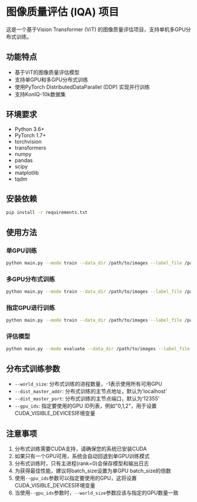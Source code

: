 # 图像质量评估 (IQA) 项目

这是一个基于Vision Transformer (ViT) 的图像质量评估项目，支持单机多GPU分布式训练。

## 功能特点

- 基于ViT的图像质量评估模型
- 支持单GPU和多GPU分布式训练
- 使用PyTorch DistributedDataParallel (DDP) 实现并行训练
- 支持KonIQ-10k数据集

## 环境要求

- Python 3.6+
- PyTorch 1.7+
- torchvision
- transformers
- numpy
- pandas
- scipy
- matplotlib
- tqdm

## 安装依赖

```bash
pip install -r requirements.txt
```

## 使用方法

### 单GPU训练

```bash
python main.py --mode train --data_dir /path/to/images --label_file /path/to/labels.txt
```

### 多GPU分布式训练

```bash
python main.py --mode train --data_dir /path/to/images --label_file /path/to/labels.txt --world_size -1
```

### 指定GPU进行训练

```bash
python main.py --mode train --data_dir /path/to/images --label_file /path/to/labels.txt --gpu_ids "0,1" --world_size 2
```

### 评估模型

```bash
python main.py --mode evaluate --data_dir /path/to/images --label_file /path/to/labels.txt --model_path /path/to/model.pth
```

## 分布式训练参数

- `--world_size`: 分布式训练的进程数量，-1表示使用所有可用GPU
- `--dist_master_addr`: 分布式训练的主节点地址，默认为'localhost'
- `--dist_master_port`: 分布式训练的主节点端口，默认为'12355'
- `--gpu_ids`: 指定要使用的GPU ID列表，例如"0,1,2"，用于设置CUDA_VISIBLE_DEVICES环境变量

## 注意事项

1. 分布式训练需要CUDA支持，请确保您的系统已安装CUDA
2. 如果只有一个GPU可用，系统会自动回退到单GPU训练模式
3. 分布式训练时，只有主进程(rank=0)会保存模型和输出日志
4. 为获得最佳性能，建议将batch_size设置为单GPU batch_size的倍数
5. 使用`--gpu_ids`参数可以指定要使用的GPU，这将设置CUDA_VISIBLE_DEVICES环境变量
6. 当使用`--gpu_ids`参数时，`--world_size`参数应该与指定的GPU数量一致